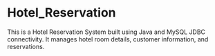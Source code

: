 # Hotel_Reservation
This is a Hotel Reservation System built using Java and MySQL JDBC connectivity. It manages hotel room details, customer information, and reservations.
